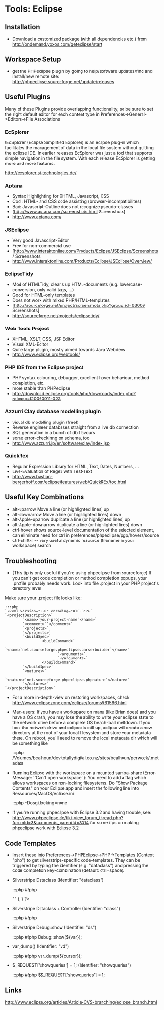# Tools: Eclipse



## Installation

*  Download a customized package (with all dependencies etc.) from http://ondemand.yoxos.com/geteclipse/start

## Workspace Setup

*  get the PHPeclipse plugin by going to help/software updates/find and install/new remote site:
http://phpeclipse.sourceforge.net/update/releases

## Useful Plugins

Many of these Plugins provide overlapping functionality, so be sure to set the right default editor for each content
type in Preferences->General->Editors->File Associations

### EcSplorer

!EcSplorer (Eclipse Simplified Explorer) is an eclipse plug-in which facilitates the management of data in the local
file system without quitting the eclipse IDE. In earlier releases EcSplorer was just a tool that supports simple
navigation in the file system. With each release EcSplorer is getting more and more features.

http://ecsplorer.si-technologies.de/

### Aptana

 * Syntax Highlighting for XHTML, Javascript, CSS
 * Cool: HTML- and CSS code assisting (browser-incompatibilites)
 * Bad: Javascript-Outline does not recognize pseudo-classes
 * [http://www.aptana.com/screenshots.html Screenshots]
 * http://www.aptana.com/

### JSEclipse

 * Very good Javascript-Editor
 * Free for non-commercial use
 * [http://www.interaktonline.com/Products/Eclipse/JSEclipse/Screenshots/ Screenshots]
 * http://www.interaktonline.com/Products/Eclipse/JSEclipse/Overview/

### EclipseTidy

 * Mod of HTMLTidy, cleans up HTML-documents (e.g. lowercase-conversion, only valid tags, ...)
 * Good for HTML-only templates
 * Does not work with mixed PHP/HTML-templates
 * [http://sourceforge.net/project/screenshots.php?group_id=68009 Screenshots]
 * http://sourceforge.net/projects/eclipsetidy/

### Web Tools Project

 * XHTML, XSLT, CSS, JSP Editor
 * Visual XML-Editor
 * Quite large plugin, mostly aimed towards Java Webdevs
 * http://www.eclipse.org/webtools/

### PHP IDE from the Eclipse project

 * PHP syntax colouring, debugger, excellent hover behaviour, method completion, etc.
 * more stable than PHPeclipse
 * http://download.eclipse.org/tools/php/downloads/index.php?release=I20060911-023
    

### Azzurri Clay database modelling plugin

 * visual db modelling plugin (free!)
 * Reverse engineer databases straight from a live db connection
 * SQL generation in a bunch of db flavours
 * some error-checkinng on schema, too
 * http://www.azzurri.jp/en/software/clay/index.jsp

### QuickRex

 * Regular Expression Library for HTML, Text, Dates, Numbers, ...
 * Live-Evaluation of Regex with Test-Text
 * http://www.bastian-bergerhoff.com/eclipse/features/web/QuickREx/toc.html
    

## Useful Key Combinations

 * alt-uparrow Move a line (or highlighted lines) up
 * alt-downarrow Move a line (or highlighted lines) down
 * alt-Apple-uparrow duplicate a line (or highlighted lines) up
 * alt-Apple-downarrow duplicate a line (or highlighted lines) down
 * ctrl-hover shows source-level documentation of the selected element, can eliminate need for ctrl in
preferences/phpeclipse/pgp/hovers/source
 * ctrl-shift-r  --  very useful dynamic resource (filename in your workspace) search 


## Troubleshooting

 * (This tip is only useful if you're using phpeclipse from sourceforge) If you can't get code completion or method
completion popups, your .profile probably needs work. Look into file .project in your PHP project's directory level

Make sure your .project file looks like:

	:::php
	`<?xml version="1.0" encoding="UTF-8"?>`
	`<projectDescription>`
	        `<name>`your-project-name`</name>`
	        `<comment>``</comment>`
	        `<projects>`
	        `</projects>`
	        `<buildSpec>`
	                `<buildCommand>`
	                        `<name>`net.sourceforge.phpeclipse.parserbuilder`</name>`
	                        `<arguments>`
	                        `</arguments>`
	                `</buildCommand>`
	        `</buildSpec>`
	        `<natures>`
	                `<nature>`net.sourceforge.phpeclipse.phpnature`</nature>`
	        `</natures>`
	`</projectDescription>`


 * For a more in-depth-view on restoring workspaces, check http://www.eclipsezone.com/eclipse/forums/t61566.html

 * Mac-users: If you have a workspace on manu (like Brian does) and you have a OS crash, you may lose the ability to
write your eclipse state to the network drive before a complete OS beach-ball meltdown. If you lose the network drive
and eclipse is still up, eclipse will create a new directory at the root of your local  filesystem and store your
metadata there. On reboot, you'll need to remove the local metadata dir which will be something like

	:::php
	/Volumes/bcalhoun/dev.totallydigital.co.nz/sites/bcalhoun/perweek/.metadata


 * Running Eclipse with the workspace on a mounted samba-share (Error-Message: ''Can't open workspace''): You need to
add a flag which allows workspaces on non-locking filesystems. Do "Show Package Contents" on your Eclipse.app and insert
the following line into Ressources/MacOS/eclipse.ini

	:::php
	-Dosgi.locking=none


 * If you're running phpeclipse with Eclipse 3.2 and having trouble, see:
http://www.phpeclipse.de/tiki-view_forum_thread.php?forumId=3&comments_parentId=3014 for some tips on making phpeclipse
work with Eclipse 3.2

## Code Templates

 * Insert these into Preferences->PHPEclipse->PHP->Templates (Context "php") to get silverstripe-specific
code-templates. They can be triggered by typing the identifier (e.g. "dataclass") and pressing the code completion
key-combination (default: ctrl+space).

 * Silverstripe Dataclass (Identifier: "dataclass")

	:::php
	#!php
	<?php
	class ${class_name} extends ${baseclass_name} {
		static $$db = array(
			"${cursor}" => ""
		);
	}
	?>


 * Silverstripe Dataclass + Controller (Identifier: "class")

	:::php
	#!php
	<?php
	class ${class_name} extends ${baseclass_name} {
		static $$db = array(
		);
		${cursor}
	}
	
	class ${class_name}_Controller extends ${baseclass_name}_Controller {
		function init(){
			parent::init();
		}
	}
	?>


 * Silverstripe Debug::show (Identifier: "ds")

	:::php
	#!php
	Debug::show(${var});


 * var_dump() (Identifier: "vd")

	:::php
	#!php
	var_dump(${cursor});


 * $_REQUEST['showqueries'] = 1; (Identifier: "showqueries")

	:::php
	#!php
	$$_REQUEST['showqueries'] = 1;



## Links

http://www.eclipse.org/articles/Article-CVS-branching/eclipse_branch.html
